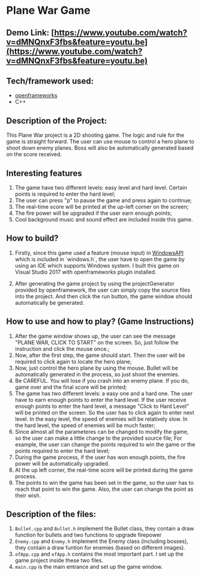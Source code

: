 # Plane War Game 

## Demo Link: [https://www.youtube.com/watch?v=dMNQnxF3fbs&feature=youtu.be](https://www.youtube.com/watch?v=dMNQnxF3fbs&feature=youtu.be)

## Tech/framework used:
- [openframeworks](http://openframeworks.cc/)
- C++

## Description of the Project:
This Plane War project is a 2D shooting game. The logic and rule for the game is straight forward. The user can use mouse to control a hero plane to shoot down enemy planes. Boss will also be automatically generated based on the score received. 

## Interesting features
1. The game have two different levels: easy level and hard level. Certain points is required to enter the hard level;
2. The user can press "p" to pause the game and press again to continue;
3. The real-time score will be printed at the up-left corner on the screen;
4. The fire power will be upgraded if the user earn enough points;
5. Cool background music and sound effect are included inside this game.

## How to build? 
1. Firstly, since this game used a feature (mouse input) in [WindowsAPI](https://msdn.microsoft.com/en-us/library/windows/desktop/ff818516(v=vs.85).aspx) which is included in `windows.h`, the user have to open the game by using an IDE which supports Windows system. I built this game on Visual Studio 2017 with openframeworks plugin installed.

2. After generating the game project by using the projectGenerator provided by openframework, the user can simply copy the source files into the project. And then click the run button, the game window should automatically be generated.

## How to use and how to play? (Game Instructions)
1. After the game window shows up, the user can see the message "PLANE WAR, CLICK TO START" on the screen. So, just follow the instruction and click the mouse once.;
2. Now, after the first step, the game should start. Then the user will be required to click again to locate the hero plane;
3. Now, just control the hero plane by using the mouse. Bullet will be automatically generated in the process, so just shoot the enemies.
4. Be CAREFUL. You will lose if you crash into an enemy plane. If you do, game over and the final score will be printed;
5. The game has two different levels: a easy one and a hard one. The user have to earn enough points to enter the hard level. If the user    receive enough points to enter the hard level, a message "Click to Hard Level" will be printed on the screen. So the user has to click    again to enter next level. In the easy level, the speed of enemies will be relatively slow. In the hard level, the speed of
   enemies will be much faster;
6. Since almost all the parameteres can be changed to modify the game, so the user can make a little change to the provided source file;
   For example, the user can change the points required to win the game or the points required to enter the hard level;
7. During the game process, if the user has won enough points, the fire power will be automatically upgraded.
8. At the up left corner, the real-time score will be printed during the game process.
9. The points to win the game has been set in the game, so the user has to reach that point to win the game. Also, the user can change the    point as their wish.

## Description of the files:
1. `Bullet.cpp` and `Bullet.h` implement the Bullet class, they contain a draw function for bullets and two functions to upgrade firepower
2. `Enemy.cpp` and `Enemy.h` implement the Enemy class (including bosses), they contain a draw funtion for enemies (based on different images).
3. `ofApp.cpp` and `ofApp.h` contains the most important part. I set up the game project inside these two files.
4. `main.cpp` is the main entrance and set up the game window.
